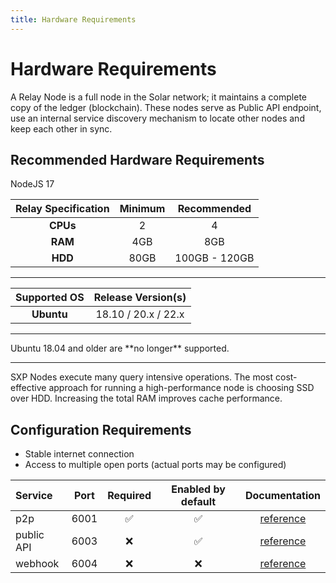 ```yaml
---
title: Hardware Requirements
---
```


# Hardware Requirements

A Relay Node is a full node in the Solar network; it maintains a complete copy of the ledger (blockchain). These nodes serve as Public API endpoint, use an internal service discovery mechanism to locate other nodes and keep each other in sync.

## Recommended Hardware Requirements

NodeJS 17

| Relay Specification | Minimum | Recommended   |
| :-----------------: | :-----: | :-----------: |
| **CPUs**            | 2       | 4             |
| **RAM**             | 4GB     | 8GB           |
| **HDD**             | 80GB    | 100GB - 120GB |

---

| Supported OS | Release Version(s) |
| :----------: | :----------------: |
| **Ubuntu**   | 18.10 / 20.x / 22.x|

---

<x-alert type="warning">
Ubuntu 18.04 and older are **no longer** supported.
</x-alert>

---

SXP Nodes execute many query intensive operations. The most cost-effective approach for running a high-performance node is choosing SSD over HDD. Increasing the total RAM improves cache performance.

## Configuration Requirements

* Stable internet connection
* Access to multiple open ports (actual ports may be configured)

| Service    | Port | Required | Enabled by default |                           Documentation                           |
| :--------- | :--: | :------: | :----------------: | :---------------------------------------------------------------: |
| p2p        | 6001 |     ✅    |          ✅         | [reference](https://docs.solar.org/core/installation/variables#corep2pport)    |
| public API | 6003 |     ❌    |          ✅         | [reference](https://docs.solar.org/exchanges/public-api-guide)   |
| webhook    | 6004 |     ❌    |          ❌         | [reference](https://docs.solar.org/api/webhook-api/getting-started) |

